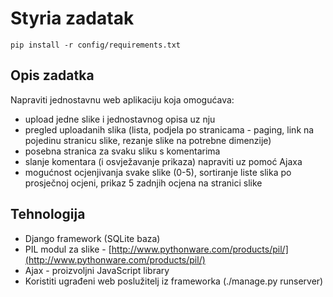Styria zadatak
====

`pip install -r config/requirements.txt`


Opis zadatka
----------------------------

Napraviti jednostavnu web aplikaciju koja omogućava:

- upload jedne slike i jednostavnog opisa uz nju
- pregled uploadanih slika (lista, podjela po stranicama - paging, link na pojedinu stranicu slike, rezanje slike na potrebne dimenzije)
- posebna stranica za svaku sliku s komentarima
- slanje komentara (i osvježavanje prikaza) napraviti uz pomoć Ajaxa
- mogućnost ocjenjivanja svake slike (0-5), sortiranje liste slika po prosječnoj ocjeni, prikaz 5 zadnjih ocjena na stranici slike


Tehnologija
----------------------------
- Django framework (SQLite baza)
- PIL modul za slike - [http://www.pythonware.com/products/pil/](http://www.pythonware.com/products/pil/)
- Ajax - proizvoljni JavaScript library
- Koristiti ugrađeni web poslužitelj iz frameworka (./manage.py runserver)
